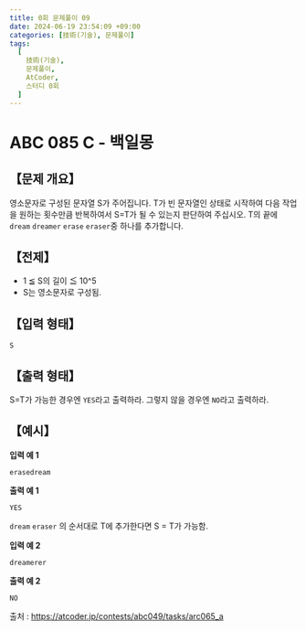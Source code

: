 ```yaml
---
title: 0회 문제풀이 09
date: 2024-06-19 23:54:09 +09:00
categories: [技術(기술), 문제풀이]
tags:
  [
    技術(기술),
    문제풀이,
    AtCoder,
    스터디 0회
  ]
---
```

# ABC 085 C - 백일몽
## 【문제 개요】
영소문자로 구성된 문자열 S가 주어집니다. T가 빈 문자열인 상태로 시작하여 다음 작업을 원하는 횟수만큼 반복하여서 S=T가 될 수 있는지 판단하여 주십시오.
T의 끝에 `dream` `dreamer` `erase` `eraser`중 하나를 추가합니다.

## 【전제】
- 1 ≦ S의 길이 ≦ 10^5
- S는 영소문자로 구성됨.

## 【입력 형태】
```
S
```

## 【출력 형태】
S=T가 가능한 경우엔 `YES`라고 출력하라. 그렇지 않을 경우엔 `NO`라고 출력하라.

## 【예시】

**입력 예 1**

```
erasedream
```

**출력 예 1**

```
YES
```

`dream` `eraser` 의 순서대로 T에 추가한다면 S = T가 가능함.

**입력 예 2**

```
dreamerer
```

**출력 예 2**

```
NO
```

출처 : <a href="https://atcoder.jp/contests/abc049/tasks/arc065_a">https://atcoder.jp/contests/abc049/tasks/arc065_a</a> 